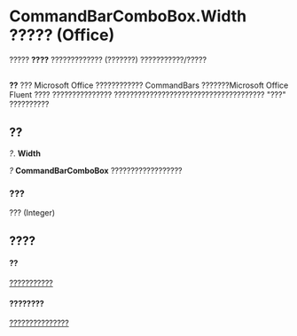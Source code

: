 
# CommandBarComboBox.Width ????? (Office)

????? **????** ????????????? (???????) ???????????/?????


## 


 **??**  ??? Microsoft Office ???????????? CommandBars ???????Microsoft Office Fluent ???? ??????????????? ?????????????????????????????????????? "???" ??????????


## ??

 _?_. **Width**

 _?_ **CommandBarComboBox** ??????????????????


### ???

??? (Integer)


## ????


#### ??


[???????????](fcfe6bde-dea0-f1f1-ad30-d0e28f97dd07.md)
#### ????????


[???????????????](http://msdn.microsoft.com/library/223c51c0-4564-d14a-a8bf-d315a6a50b32%28Office.15%29.aspx)